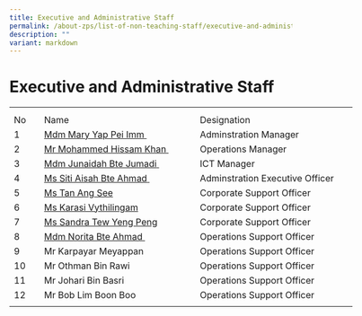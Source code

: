 ```yaml
---
title: Executive and Administrative Staff
permalink: /about-zps/list-of-non-teaching-staff/executive-and-administrative-staff/
description: ""
variant: markdown
---
```

# **Executive and Administrative Staff**
<table style="border-collapse:
 collapse;width:458pt" width="610" cellspacing="0" cellpadding="0" border="0"><colgroup><col style="mso-width-source:userset;mso-width-alt:1462;width:30pt" width="40"> <col style="mso-width-source:userset;mso-width-alt:10422;
 width:214pt" span="2" width="285"></colgroup><tbody><tr style="mso-height-source:userset;height:7.5pt" height="10"><td style="height:7.5pt;width:30pt" width="40" class="xl66" height="10"></td><td style="width:214pt" width="285" class="xl67"></td><td style="width:214pt" width="285" class="xl67"></td></tr><tr style="height:15.0pt" height="20"><td style="height:15.0pt" class="xl68" height="20">No</td><td style="border-left:none" class="xl69">Name</td><td style="border-left:none" class="xl69">Designation
</td></tr><tr style="height:15.0pt" height="20"><td style="height:15.0pt;border-top:none" class="xl68" height="20">
1</td><td style="border-top:none;border-left:none" class="xl70"><a href="mailto:mary_yap@schools.gov.sg">Mdm Mary Yap Pei Imm<span style="mso-spacerun:yes">&nbsp;</span></a></td><td style="border-top:none;border-left:none" class="xl69">Adminstration Manager</td></tr><tr style="height:15.0pt" height="20"><td style="height:15.0pt;border-top:none" class="xl68" height="20">
2</td><td style="border-top:none;border-left:none" class="xl70"><a href="mailto:mohammed_hissam_khan@schools.gov.sg">Mr Mohammed Hissam Khan<span style="mso-spacerun:yes">&nbsp;</span></a></td><td style="border-top:none;border-left:none" class="xl69">Operations Manager</td></tr><tr style="height:15.0pt" height="20"><td style="height:15.0pt;border-top:none" class="xl68" height="20">
3</td><td style="border-top:none;border-left:none" class="xl70"><a href="mailto:junaidah_jumadi@schools.gov.sg">Mdm Junaidah Bte Jumadi<span style="mso-spacerun:yes">&nbsp;</span></a></td><td style="border-top:none;border-left:none" class="xl69">ICT Manager</td></tr><tr style="height:15.0pt" height="20"><td style="height:15.0pt;border-top:none" class="xl68" height="20">
4</td><td style="border-top:none;border-left:none" class="xl70"><a href="mailto:siti_aisah_ahmad@schools.gov.sg">Ms Siti Aisah Bte Ahmad<span style="mso-spacerun:yes">&nbsp;</span></a></td><td style="border-top:none;border-left:none" class="xl69">Adminstration Executive Officer</td></tr><tr style="height:15.0pt" height="20"><td style="height:15.0pt;border-top:none" class="xl68" height="20">
5</td><td style="border-top:none;border-left:none" class="xl70"><a href="mailto:tan_ang_see@schools.gov.sg">Ms Tan Ang See</a></td><td style="border-top:none;border-left:none" class="xl69">Corporate Support Officer</td></tr><tr style="height:15.0pt" height="20"><td style="height:15.0pt;border-top:none" class="xl68" height="20">
6</td><td style="border-top:none;border-left:none" class="xl70"><a href="mailto:karasi_vythilingam@schools.gov.sg">Ms Karasi Vythilingam</a></td><td style="border-top:none;border-left:none" class="xl69">Corporate Support Officer</td></tr><tr style="height:15.0pt" height="20"><td style="height:15.0pt;border-top:none" class="xl68" height="20">
7</td><td style="border-top:none;border-left:none" class="xl70"><a href="mailto:tew_yeng_peng@schools.gov.sg">Ms Sandra Tew Yeng Peng</a></td><td style="border-top:none;border-left:none" class="xl69">Corporate Support Officer</td></tr><tr style="height:15.0pt" height="20"><td style="height:15.0pt;border-top:none" class="xl68" height="20">
8</td><td style="border-top:none;border-left:none" class="xl70"><a href="mailto:norita_ahmad@schools.gov.sg">Mdm Norita Bte Ahmad<span style="mso-spacerun:yes">&nbsp;</span></a></td><td style="border-top:none;border-left:none" class="xl69">Operations Support Officer</td></tr><tr style="height:15.0pt" height="20"><td style="height:15.0pt;border-top:none" class="xl68" height="20">
9</td><td style="border-top:none;border-left:none" class="xl69">Mr Karpayar Meyappan</td><td style="border-top:none;border-left:none" class="xl69">Operations Support Officer</td></tr><tr style="height:15.0pt" height="20"><td style="height:15.0pt;border-top:none" class="xl68" height="20">
10</td><td style="border-top:none;border-left:none" class="xl69">Mr Othman Bin Rawi<span style="mso-spacerun:yes">&nbsp;</span></td><td style="border-top:none;border-left:none" class="xl69">Operations Support Officer</td></tr><tr style="height:15.0pt" height="20"><td style="height:15.0pt;border-top:none" class="xl68" height="20">
11</td><td style="border-top:none;border-left:none" class="xl69">Mr Johari Bin Basri<span style="mso-spacerun:yes">&nbsp;</span></td><td style="border-top:none;border-left:none" class="xl69">Operations Support Officer</td></tr><tr style="height:15.0pt" height="20"><td style="height:15.0pt;border-top:none" class="xl68" height="20">
12</td><td style="border-top:none;border-left:none" class="xl69">Mr Bob Lim Boon Boo<span style="mso-spacerun:yes">&nbsp;</span></td><td style="border-top:none;border-left:none" class="xl69">Operations Support Officer</td></tr><tr style="mso-height-source:userset;height:5.25pt" height="7"><td style="height:5.25pt" class="xl66" height="7"></td><td class="xl67"></td><td class="xl67"></td></tr></tbody></table>